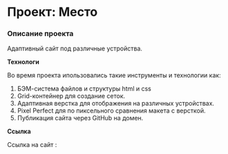 # Проект: Место

### Описание проекта

Адаптивный сайт под различные устройства.

**Технологи**

Во время проекта ипользовались такие инструменты и технологии как:

1. БЭМ-система файлов и структуры html и css
2. Grid-контейнер для создание сеток.
3. Адаптивная верстка для отображения на различных устройствах.
4. Pixel Perfect для по пиксельного сравнения макета с версткой.
5. Публикация сайта через GitHub на домен.

**Ссылка**

Ссылка на сайт : 
